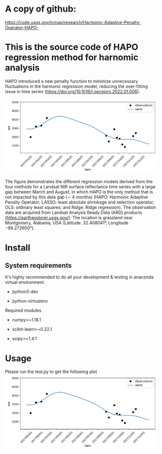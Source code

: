 # A copy of github:
https://code.usgs.gov/lcmap/research/Harmonic-Adaptive-Penalty-Operator-HAPO-

# This is the source code of HAPO regression method for harnomic analysis
HAPO introduced a new penalty function to minimize unnecessary fluctuations in the harmonic regression model, reducing the over-fitting issue in time series (https://doi.org/10.1016/j.isprsjprs.2022.01.006). 

![alt text](https://github.com/zhouqiang06/Harmonic-Adaptive-Penalty-Operator-HAPO-/blob/main/tests/test_plot.png?raw=true)

The figure demonstrates the different regression models derived from the four methods for a Landsat NIR surface reflectance time series with a large gap between March and August, in which HAPO is the only method that is not impacted by this data gap (∼ 4 months) (HAPO: Harmonic Adaptive Penalty Operator; LASSO: least absolute shrinkage and selection operator; OLS: ordinary least squares; and Ridge: Ridge regression). The observation data are acquired from Landsat Analysis Ready Data (ARD) products (https://earthexplorer.usgs.gov/). The location is grassland near Montgomery, Alabama, USA (Latitude: 32.408041°, Longitude −86.272600°).


# Install
## System requirements
It's highly recommended to do all your development & testing in anaconda virtual environment.

* python3-dev

* python-virtualenv

Required modules

* numpy>=1.18.1

* scikit-learn>=0.22.1

* scipy>=1.4.1

# Usage

Please run the test.py to get the following plot
![alt text](https://github.com/zhouqiang06/Harmonic-Adaptive-Penalty-Operator-HAPO-/blob/main/tests/test_plot.png?raw=true)
